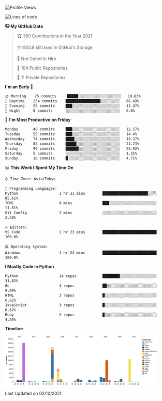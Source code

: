 <!--START_SECTION:waka-->
![Profile Views](http://img.shields.io/badge/Profile%20Views-0-blue)

![Lines of code](https://img.shields.io/badge/From%20Hello%20World%20I%27ve%20Written-77937%20lines%20of%20code-blue)

**🐱 My GitHub Data** 

> 🏆 360 Contributions in the Year 2021
 > 
> 📦 900.8 kB Used in GitHub's Storage 
 > 
> 🚫 Not Opted to Hire
 > 
> 📜 104 Public Repositories 
 > 
> 🔑 11 Private Repositories  
 > 
**I'm an Early 🐤** 

```text
🌞 Morning    75 commits     █████░░░░░░░░░░░░░░░░░░░░   19.63% 
🌆 Daytime    254 commits    ████████████████░░░░░░░░░   66.49% 
🌃 Evening    53 commits     ███░░░░░░░░░░░░░░░░░░░░░░   13.87% 
🌙 Night      0 commits      ░░░░░░░░░░░░░░░░░░░░░░░░░   0.0%

```
📅 **I'm Most Productive on Friday** 

```text
Monday       48 commits     ███░░░░░░░░░░░░░░░░░░░░░░   12.57% 
Tuesday      55 commits     ███░░░░░░░░░░░░░░░░░░░░░░   14.4% 
Wednesday    74 commits     ████░░░░░░░░░░░░░░░░░░░░░   19.37% 
Thursday     83 commits     █████░░░░░░░░░░░░░░░░░░░░   21.73% 
Friday       99 commits     ██████░░░░░░░░░░░░░░░░░░░   25.92% 
Saturday     5 commits      ░░░░░░░░░░░░░░░░░░░░░░░░░   1.31% 
Sunday       18 commits     █░░░░░░░░░░░░░░░░░░░░░░░░   4.71%

```


📊 **This Week I Spent My Time On** 

```text
⌚︎ Time Zone: Asia/Tokyo

💬 Programming Languages: 
Python                   1 hr 11 mins        █████████████████████░░░░   85.61% 
TOML                     9 mins              ███░░░░░░░░░░░░░░░░░░░░░░   11.81% 
Git Config               2 mins              ░░░░░░░░░░░░░░░░░░░░░░░░░   2.58%

🔥 Editors: 
VS Code                  1 hr 23 mins        █████████████████████████   100.0%

💻 Operating System: 
Windows                  1 hr 23 mins        █████████████████████████   100.0%

```

**I Mostly Code in Python** 

```text
Python                   14 repos            ████████░░░░░░░░░░░░░░░░░   31.82% 
Go                       4 repos             ██░░░░░░░░░░░░░░░░░░░░░░░   9.09% 
HTML                     3 repos             █░░░░░░░░░░░░░░░░░░░░░░░░   6.82% 
JavaScript               3 repos             █░░░░░░░░░░░░░░░░░░░░░░░░   6.82% 
Ruby                     2 repos             █░░░░░░░░░░░░░░░░░░░░░░░░   4.55%

```


**Timeline**

![Chart not found](https://raw.githubusercontent.com/takuan-osho/takuan-osho/master/charts/bar_graph.png) 


 Last Updated on 02/10/2021
<!--END_SECTION:waka-->
